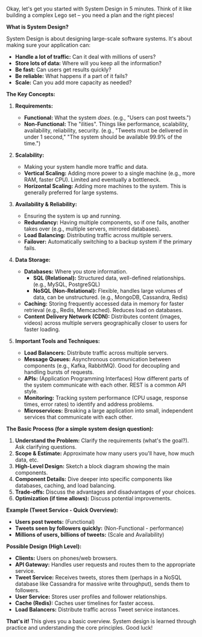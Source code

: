 Okay, let's get you started with System Design in 5 minutes. Think of it like building a complex Lego set – you need a plan and the right pieces!

**What is System Design?**

System Design is about designing large-scale software systems. It's about making sure your application can:

*   **Handle a lot of traffic:** Can it deal with millions of users?
*   **Store lots of data:** Where will you keep all the information?
*   **Be fast:** Can users get results quickly?
*   **Be reliable:** What happens if a part of it fails?
*   **Scale:** Can you add more capacity as needed?

**The Key Concepts:**

1.  **Requirements:**
    *   **Functional:** What the system *does*. (e.g., "Users can post tweets.")
    *   **Non-Functional:** The "ilities".  Things like performance, scalability, availability, reliability, security. (e.g., "Tweets must be delivered in under 1 second," "The system should be available 99.9% of the time.")

2.  **Scalability:**
    *   Making your system handle more traffic and data.
    *   **Vertical Scaling:**  Adding more power to a single machine (e.g., more RAM, faster CPU).  Limited and eventually a bottleneck.
    *   **Horizontal Scaling:** Adding more machines to the system. This is generally preferred for large systems.

3.  **Availability & Reliability:**
    *   Ensuring the system is up and running.
    *   **Redundancy:** Having multiple components, so if one fails, another takes over (e.g., multiple servers, mirrored databases).
    *   **Load Balancing:** Distributing traffic across multiple servers.
    *   **Failover:** Automatically switching to a backup system if the primary fails.

4.  **Data Storage:**
    *   **Databases:** Where you store information.
        *   **SQL (Relational):** Structured data, well-defined relationships. (e.g., MySQL, PostgreSQL)
        *   **NoSQL (Non-Relational):** Flexible, handles large volumes of data, can be unstructured. (e.g., MongoDB, Cassandra, Redis)
    *   **Caching:**  Storing frequently accessed data in memory for faster retrieval (e.g., Redis, Memcached). Reduces load on databases.
    *   **Content Delivery Network (CDN):**  Distributes content (images, videos) across multiple servers geographically closer to users for faster loading.

5.  **Important Tools and Techniques:**

    *   **Load Balancers:** Distribute traffic across multiple servers.
    *   **Message Queues:**  Asynchronous communication between components (e.g., Kafka, RabbitMQ). Good for decoupling and handling bursts of requests.
    *   **APIs:**  (Application Programming Interfaces)  How different parts of the system communicate with each other.  REST is a common API style.
    *   **Monitoring:**  Tracking system performance (CPU usage, response times, error rates) to identify and address problems.
    *   **Microservices:** Breaking a large application into small, independent services that communicate with each other.

**The Basic Process (for a simple system design question):**

1.  **Understand the Problem:** Clarify the requirements (what's the goal?). Ask clarifying questions.
2.  **Scope & Estimate:**  Approximate how many users you'll have, how much data, etc.
3.  **High-Level Design:** Sketch a block diagram showing the main components.
4.  **Component Details:** Dive deeper into specific components like databases, caching, and load balancing.
5.  **Trade-offs:** Discuss the advantages and disadvantages of your choices.
6.  **Optimization (if time allows):** Discuss potential improvements.

**Example (Tweet Service - Quick Overview):**

*   **Users post tweets:**  (Functional)
*   **Tweets seen by followers quickly:** (Non-Functional - performance)
*   **Millions of users, billions of tweets:** (Scale and Availability)

**Possible Design (High Level):**

*   **Clients:**  Users on phones/web browsers.
*   **API Gateway:**  Handles user requests and routes them to the appropriate service.
*   **Tweet Service:**  Receives tweets, stores them (perhaps in a NoSQL database like Cassandra for massive write throughput), sends them to followers.
*   **User Service:** Stores user profiles and follower relationships.
*   **Cache (Redis):** Caches user timelines for faster access.
*   **Load Balancers:** Distribute traffic across Tweet service instances.

**That's it!**  This gives you a basic overview. System design is learned through practice and understanding the core principles.  Good luck!
